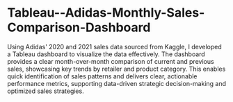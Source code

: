 # Tableau--Adidas-Monthly-Sales-Comparison-Dashboard
Using Adidas' 2020 and 2021 sales data sourced from Kaggle, I developed a Tableau dashboard to visualize the data effectively. The dashboard provides a clear month-over-month comparison of current and previous sales, showcasing key trends by retailer and product category. This enables quick identification of sales patterns and delivers clear, actionable performance metrics, supporting data-driven strategic decision-making and optimized sales strategies.

